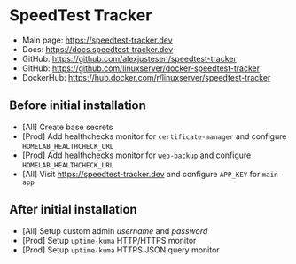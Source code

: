 # SpeedTest Tracker

- Main page: <https://speedtest-tracker.dev>
- Docs: <https://docs.speedtest-tracker.dev>
- GitHub: <https://github.com/alexjustesen/speedtest-tracker>
- GitHub: <https://github.com/linuxserver/docker-speedtest-tracker>
- DockerHub: <https://hub.docker.com/r/linuxserver/speedtest-tracker>

## Before initial installation

- \[All\] Create base secrets
- \[Prod\] Add healthchecks monitor for `certificate-manager` and configure `HOMELAB_HEALTHCHECK_URL`
- \[Prod\] Add healthchecks monitor for `web-backup` and configure `HOMELAB_HEALTHCHECK_URL`
- \[All\] Visit <https://speedtest-tracker.dev> and configure `APP_KEY` for `main-app`

## After initial installation

- \[All\] Setup custom admin _username_ and _password_
- \[Prod\] Setup `uptime-kuma` HTTP/HTTPS monitor
- \[Prod\] Setup `uptime-kuma` HTTPS JSON query monitor
